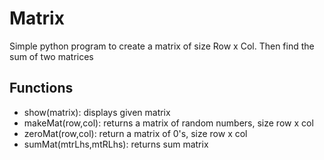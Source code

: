 # Matrix
Simple python program to create a matrix of size Row x Col. Then find the sum of two matrices

## Functions
* show(matrix): displays given matrix
* makeMat(row,col): returns a matrix of random numbers, size row x col
* zeroMat(row,col): return a matrix of 0's, size row x col
* sumMat(mtrLhs,mtRLhs): returns sum matrix
